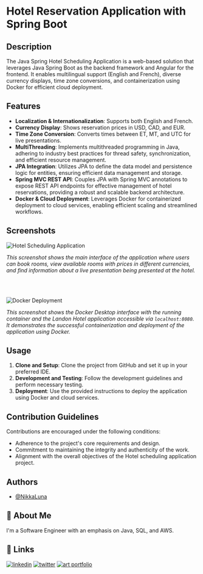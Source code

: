 # Hotel Reservation Application with Spring Boot

## Description

The Java Spring Hotel Scheduling Application is a web-based solution that leverages Java Spring Boot as the backend framework and Angular for the frontend. It enables multilingual support (English and French), diverse currency displays, time zone conversions, and containerization using Docker for efficient cloud deployment.


## Features

- **Localization & Internationalization**: Supports both English and French.
- **Currency Display**: Shows reservation prices in USD, CAD, and EUR.
- **Time Zone Conversion**: Converts times between ET, MT, and UTC for live presentations.
- **MultiThreading**: Implements multithreaded programming in Java, adhering to industry best practices for thread safety, synchronization, and efficient resource management.
- **JPA Integration**: Utilizes JPA to define the data model and persistence logic for entities, ensuring efficient data management and storage.
- **Spring MVC REST API**: Couples JPA with Spring MVC annotations to expose REST API endpoints for effective management of hotel reservations, providing a robust and scalable backend architecture.
- **Docker & Cloud Deployment**: Leverages Docker for containerized deployment to cloud services, enabling efficient scaling and streamlined workflows. 


## Screenshots

![Hotel Scheduling Application](https://github.com/NikkaLuna/HotelSchedulingApplication_Java_Spring_Multithreading_with_Docker/blob/D387/Hotel%20Scheduling%20Application.png)

*This screenshot shows the main interface of the application where users can book rooms, view available rooms with prices in different currencies, and find information about a live presentation being presented at the hotel.*

<br><br>

![Docker Deployment](https://github.com/NikkaLuna/HotelSchedulingApplication_Java_Spring_Multithreading_with_Docker/blob/D387/Docker%20Deployment.png)

*This screenshot shows the Docker Desktop interface with the running container and the Landon Hotel application accessible via `localhost:8080`. It demonstrates the successful containerization and deployment of the application using Docker.*

## Usage

1. **Clone and Setup**: Clone the project from GitHub and set it up in your preferred IDE.
2. **Development and Testing**: Follow the development guidelines and perform necessary testing.
3. **Deployment**: Use the provided instructions to deploy the application using Docker and cloud services.

## Contribution Guidelines

Contributions are encouraged under the following conditions:

- Adherence to the project's core requirements and design.
- Commitment to maintaining the integrity and authenticity of the work.
- Alignment with the overall objectives of the Hotel scheduling application project.



## Authors

- [@NikkaLuna](https://github.com/NikkaLuna)


## 🚀 About Me
I'm a Software Engineer with an emphasis on Java, SQL, and AWS.  


## 🔗 Links
[![linkedin](https://img.shields.io/badge/linkedin-0A66C2?style=for-the-badge&logo=linkedin&logoColor=white)](https://www.linkedin.com/in/andrea-hayes-msml/)
[![twitter](https://img.shields.io/badge/twitter-1DA1F2?style=for-the-badge&logo=twitter&logoColor=white)](https://twitter.com/AHayes_Ninja_)
[![art portfolio](https://img.shields.io/badge/my_art-888?style=for-the-badge&logo=ko-fi&logoColor=white)](https://andreachristinehayes.wixsite.com/andreahayesart/)



